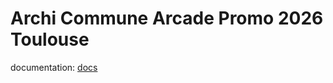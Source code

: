 # Archi Commune Arcade Promo 2026 Toulouse

documentation: [docs](https://arcade-tek-2026.github.io/archi_arcade/)
